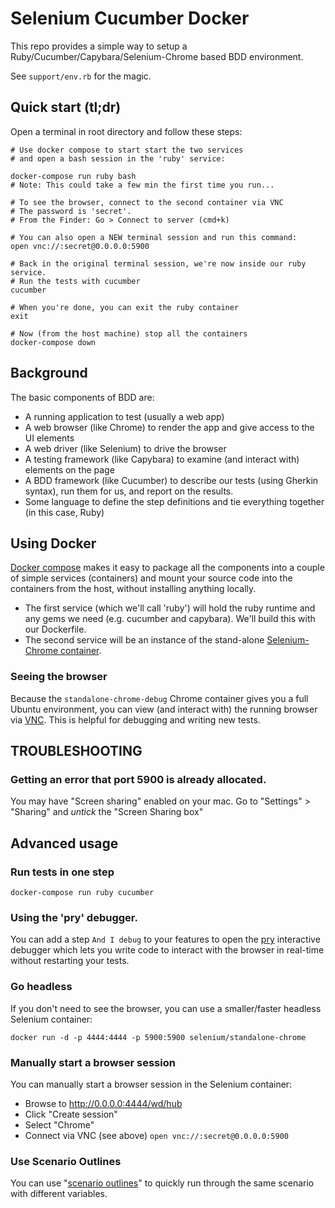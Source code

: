 # Selenium Cucumber Docker
This repo provides a simple way to setup a Ruby/Cucumber/Capybara/Selenium-Chrome based BDD environment.

See `support/env.rb` for the magic.

## Quick start (tl;dr)
Open a terminal in root directory and follow these steps:
```
# Use docker compose to start start the two services
# and open a bash session in the 'ruby' service:

docker-compose run ruby bash
# Note: This could take a few min the first time you run...

# To see the browser, connect to the second container via VNC 
# The password is 'secret'.
# From the Finder: Go > Connect to server (cmd+k)

# You can also open a NEW terminal session and run this command:
open vnc://:secret@0.0.0.0:5900

# Back in the original terminal session, we're now inside our ruby service.
# Run the tests with cucumber
cucumber

# When you're done, you can exit the ruby container
exit

# Now (from the host machine) stop all the containers
docker-compose down

```

## Background
The basic components of BDD are:
- A running application to test (usually a web app)
- A web browser (like Chrome) to render the app and give access to the UI elements
- A web driver (like Selenium) to drive the browser
- A testing framework (like Capybara) to examine (and interact with) elements on the page
- A BDD framework (like Cucumber) to describe our tests (using Gherkin syntax), run them for us, and report on the results.
- Some language to define the step definitions and tie everything together (in this case, Ruby)
 
## Using Docker

[Docker compose](https://docs.docker.com/compose/) makes it easy to package all the components into a couple of simple services (containers) and mount your source code into the containers from the host, without installing anything locally.
- The first service (which we'll call 'ruby') will hold the ruby runtime and any gems we need (e.g. cucumber and capybara). We'll build this with our Dockerfile.
- The second service will be an instance of the stand-alone [Selenium-Chrome container](https://github.com/SeleniumHQ/docker-selenium).

### Seeing the browser
Because the `standalone-chrome-debug` Chrome container gives you a full Ubuntu environment, you can view (and interact with) the running browser via [VNC](https://en.wikipedia.org/wiki/Virtual_Network_Computing). This is helpful for debugging and writing new tests.



## TROUBLESHOOTING

### Getting an error that port 5900 is already allocated.
You may have "Screen sharing" enabled on your mac.
Go to "Settings" > "Sharing" and *untick* the "Screen Sharing box"


## Advanced usage

### Run tests in one step

```
docker-compose run ruby cucumber
```

### Using the 'pry' debugger.
You can add a step `And I debug` to your features to open the [pry](https://github.com/pry/pry) interactive debugger which lets you write code to interact with the browser in real-time without restarting your tests.

### Go headless
If you don't need to see the browser, you can use a smaller/faster headless Selenium container:
```
docker run -d -p 4444:4444 -p 5900:5900 selenium/standalone-chrome
```

### Manually start a browser session
You can manually start a browser session in the Selenium container:

* Browse to http://0.0.0.0:4444/wd/hub
* Click "Create session"
* Select "Chrome"
* Connect via VNC (see above) `open vnc://:secret@0.0.0.0:5900`

### Use Scenario Outlines
You can use "[scenario outlines](https://docs.cucumber.io/gherkin/reference/)" to quickly run through the same scenario with different variables.
